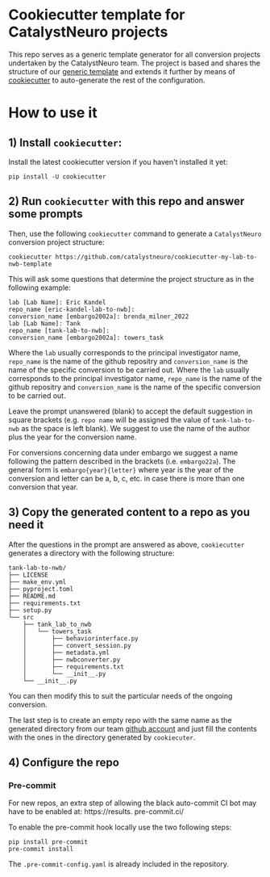 # Cookiecutter template for CatalystNeuro projects
This repo serves as a generic template generator for all conversion projects undertaken by the CatalystNeuro team. 
The project is based and shares the structure of our
[generic template](https://github.com/catalystneuro/my-lab-to-nwb-template) and extends it further by means of
[cookiecutter](https://github.com/cookiecutter/cookiecutter) to auto-generate the rest of the configuration.

# How to use it

## 1) Install `cookiecutter`:

Install the latest cookiecutter version if you haven't installed it yet:

    pip install -U cookiecutter

## 2) Run `cookiecutter` with this repo and answer some prompts

Then, use the following `cookiecutter` command to generate a `CatalystNeuro` conversion project structure:

    cookiecutter https://github.com/catalystneuro/cookiecutter-my-lab-to-nwb-template

This will ask some questions that determine the project structure as in the following example:

    lab [Lab Name]: Eric Kandel
    repo_name [eric-kandel-lab-to-nwb]:
    conversion_name [embargo2002a]: brenda_milner_2022
    lab [Lab Name]: Tank
    repo_name [tank-lab-to-nwb]: 
    conversion_name [embargo2002a]: towers_task

Where the `lab` usually corresponds to the principal investigator name, `repo_name` is the name of the github repositry and `conversion_name` is the name of the specific conversion to be carried out.
Where the `lab` usually corresponds to the principal investigator name, `repo_name` is the name of the github 
repositry and `conversion_name` is the name of the specific conversion to be carried out. 

Leave the prompt unanswered (blank) to accept the default suggestion in square brackets (e.g. `repo name` will be 
assigned the value of `tank-lab-to-nwb` as the space is left blank). We suggest to use the name of the author plus the 
year for the conversion name.

For conversions concerning data under embargo we suggest a name following the pattern described in the brackets (i.e.
`embargo22a`). The general form is `embargo{year}{letter}` where year is the year of the conversion and letter can 
be a, b, c, etc. in case there is more than one conversion that year.

## 3) Copy the generated content to a repo as you need it

After the questions in the prompt are answered as above, `cookiecutter` generates a directory with the following 
structure:

    tank-lab-to-nwb/
    ├── LICENSE
    ├── make_env.yml
    ├── pyproject.toml
    ├── README.md
    ├── requirements.txt
    ├── setup.py
    └── src
        ├── tank_lab_to_nwb
        │   └── towers_task
        │       ├── behaviorinterface.py
        │       ├── convert_session.py
        │       ├── metadata.yml
        │       ├── nwbconverter.py
        │       ├── requirements.txt
        │       └── __init__.py
        └── __init__.py


You can then modify this to suit the particular needs of the ongoing conversion.

The last step is to create an empty repo with the same name as the generated directory from our team 
[github account](https://github.com/catalystneuro) and just fill the contents with the ones in the directory 
generated by `cookiecuter`.

## 4) Configure the repo

### Pre-commit
For new repos, an extra step of allowing the black auto-commit CI bot may have to be enabled at: https://results.
pre-commit.ci/

To enable the pre-commit hook locally use the two following steps:
```
pip install pre-commit
pre-commit install
```

The `.pre-commit-config.yaml` is already included in the repository.
